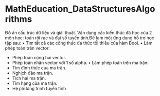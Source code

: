 # MathEducation_DataStructuresAlgorithms
Đồ án cấu trúc dữ liệu và giải thuật.
Vận dụng các kiến thức đã học của 2 môn học: toán rời rạc và đại số tuyến tính.Để làm một ứng dụng hỗ trợ học tập sau: 
• Tìm tất cả các công thức đa thức tối thiểu của hàm Bool. 
• Làm phép toán trên vector: 
   + Phép toán cộng hai vector. 
   + Phép toán nhân vector với 1 số alpha. 
• Làm phép toán trên ma trận: 
   + Tìm định thức của ma trận.
   + Nghịch đảo ma trận. 
   + Tích hai ma trận. 
   + Tìm hạng của ma trận. 
   + Hệ phương trình tuyến tính
